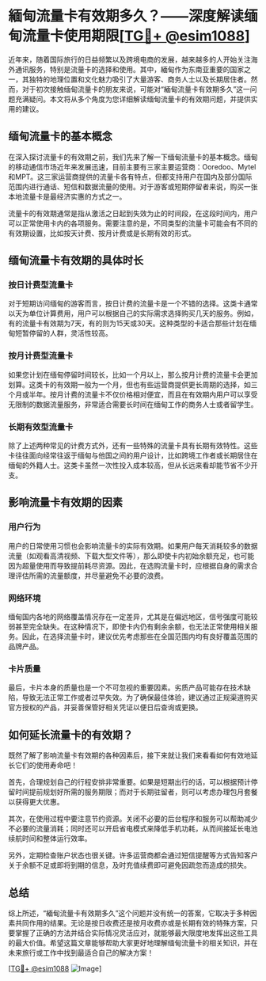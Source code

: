 # 緬甸流量卡有效期多久？——深度解读缅甸流量卡使用期限[[TG💪+ @esim1088](https://t.me/s/esim1088)]

近年来，随着国际旅行的日益频繁以及跨境电商的发展，越来越多的人开始关注海外通讯服务，特别是流量卡的选择和使用。其中，緬甸作为东南亚重要的国家之一，其独特的地理位置和文化魅力吸引了大量游客、商务人士以及长期居住者。然而，对于初次接触缅甸流量卡的朋友来说，可能对“緬甸流量卡有效期多久”这一问题充满疑问。本文将从多个角度为您详细解读缅甸流量卡的有效期问题，并提供实用的建议。

## 缅甸流量卡的基本概念

在深入探讨流量卡的有效期之前，我们先来了解一下缅甸流量卡的基本概念。缅甸的移动通信市场近年来发展迅速，目前主要有三家主要运营商：Ooredoo、Mytel和MPT。这三家运营商提供的流量卡各有特点，但都支持用户在国内及部分国际范围内进行通话、短信和数据流量的使用。对于游客或短期停留者来说，购买一张本地流量卡是最经济实惠的方式之一。

流量卡的有效期通常是指从激活之日起到失效为止的时间段，在这段时间内，用户可以正常使用卡内的各项服务。需要注意的是，不同类型的流量卡可能会有不同的有效期设置，比如按天计费、按月计费或是长期有效的形式。

## 缅甸流量卡有效期的具体时长

### 按日计费型流量卡

对于短期访问缅甸的游客而言，按日计费的流量卡是一个不错的选择。这类卡通常以天为单位计算费用，用户可以根据自己的实际需求选择购买几天的服务。例如，有的流量卡有效期为7天，有的则为15天或30天。这种类型的卡适合那些计划在缅甸短暂停留的人群，灵活性较高。

### 按月计费型流量卡

如果您计划在缅甸停留时间较长，比如一个月以上，那么按月计费的流量卡会更加划算。这类卡的有效期一般为一个月，但也有些运营商提供更长周期的选择，如三个月或半年。按月计费的流量卡不仅价格相对便宜，而且在有效期内用户可以享受无限制的数据流量服务，非常适合需要长时间在缅甸工作的商务人士或者留学生。

### 长期有效型流量卡

除了上述两种常见的计费方式外，还有一些特殊的流量卡具有长期有效特性。这些卡往往面向经常往返于缅甸与他国之间的用户设计，比如跨境工作者或长期居住在缅甸的外籍人士。这类卡虽然一次性投入成本较高，但从长远来看却能节省不少开支。

## 影响流量卡有效期的因素

### 用户行为

用户的日常使用习惯也会影响流量卡的实际有效期。如果用户每天消耗较多的数据流量（如观看高清视频、下载大型文件等），那么即使卡内初始余额充足，也可能因为超量使用而导致提前耗尽资源。因此，在选购流量卡时，应根据自身的需求合理评估所需的流量额度，并尽量避免不必要的浪费。

### 网络环境

缅甸国内各地的网络覆盖情况存在一定差异，尤其是在偏远地区，信号强度可能较弱甚至完全缺失。在这种情况下，即使卡内仍有剩余余额，也无法正常使用相关服务。因此，在选择流量卡时，建议优先考虑那些在全国范围内均有良好覆盖范围的品牌产品。

### 卡片质量

最后，卡片本身的质量也是一个不可忽视的重要因素。劣质产品可能存在技术缺陷，导致无法正常工作或者过早失效。为了确保最佳体验，建议通过正规渠道购买官方授权的产品，并妥善保管好相关凭证以便日后查询或更换。

## 如何延长流量卡的有效期？

既然了解了影响流量卡有效期的各种因素后，接下来就让我们来看看如何有效地延长它们的使用寿命吧！

首先，合理规划自己的行程安排非常重要。如果是短期出行的话，可以根据预计停留时间提前规划好所需的服务期限；而对于长期驻留者，则可以考虑办理包月套餐以获得更大优惠。

其次，在使用过程中要注意节约资源。关闭不必要的后台程序和服务可以帮助减少不必要的流量消耗；同时还可以开启省电模式来降低手机功耗，从而间接延长电池续航时间和整体运行效率。

另外，定期检查账户状态也很关键。许多运营商都会通过短信提醒等方式告知客户关于余额不足或即将到期的信息，及时充值续费即可避免因疏忽而造成的损失。

## 总结

综上所述，“緬甸流量卡有效期多久”这个问题并没有统一的答案，它取决于多种因素共同作用的结果。无论是按日收费还是按月收费亦或是长期有效的特殊方案，只要掌握了正确的方法并结合实际情况灵活应对，就能够最大限度地发挥出这些工具的最大价值。希望这篇文章能够帮助大家更好地理解缅甸流量卡的相关知识，并在未来旅行或工作中找到最适合自己的解决方案！

[[TG💪+ @esim1088](https://t.me/s/esim1088) ![Image](https://i.postimg.cc/4NQfJmqS/Snipaste-2025-05-13-00-14-12.png)]